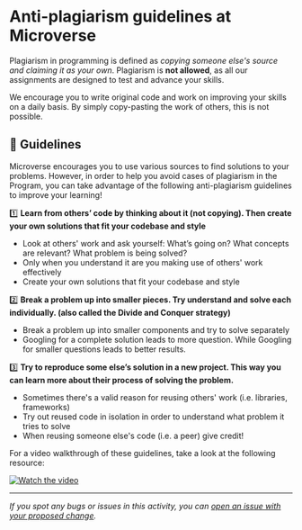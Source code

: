 # Anti-plagiarism guidelines at Microverse

Plagiarism in programming is defined as _copying someone else's source and claiming it as your own_. Plagiarism is **not allowed**, as all our assignments are designed to test and advance your skills. 

We encourage you to write original code and work on improving your skills on a daily basis. By simply copy-pasting the work of others, this is not possible.

## 📖 Guidelines

Microverse encourages you to use various sources to find solutions to your problems. However, in order to help you avoid cases of plagiarism in the Program, you can take advantage of the following anti-plagiarism guidelines to improve your learning!

1️⃣ **Learn from others’ code by thinking about it (not copying). Then create your own solutions that fit your codebase and style**

- Look at others' work and ask yourself: What’s going on? What concepts are relevant? What problem is being solved?
- Only when you understand it are you making use of others' work effectively
- Create your own solutions that fit your codebase and style

2️⃣ **Break a problem up into smaller pieces. Try understand and solve each individually. (also called the Divide and Conquer strategy)**

- Break a problem up into smaller components and try to solve separately
- Googling for a complete solution leads to more question. While Googling for smaller questions leads to better results.

3️⃣ **Try to reproduce some else’s solution in a new project. This way you can learn more about their process of solving the problem.**

- Sometimes there's a valid reason for reusing others' work (i.e. libraries, frameworks)
- Try out reused code in isolation in order to understand what problem it tries to solve
- When reusing someone else's code (i.e. a peer) give credit!

For a video walkthrough of these guidelines, take a look at the following resource:

[![Watch the video](https://img.youtube.com/vi/XOpTBjOQMAM/0.jpg)](https://www.youtube.com/watch?v=XOpTBjOQMAM)

------

_If you spot any bugs or issues in this activity, you can [open an issue with your proposed change](https://github.com/microverseinc/curriculum-transversal-skills/blob/main/git-github/articles/open_issue.md)._
